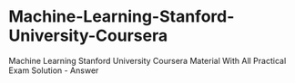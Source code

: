 # Machine-Learning-Stanford-University-Coursera
Machine Learning Stanford University Coursera Material With All Practical Exam Solution - Answer
